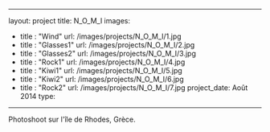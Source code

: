 ---
layout: project
title: N_O_M_I
images:
  - title : "Wind"
    url: /images/projects/N_O_M_I/1.jpg
  - title : "Glasses1"
    url: /images/projects/N_O_M_I/2.jpg
  - title : "Glasses2"
    url: /images/projects/N_O_M_I/3.jpg
  - title : "Rock1"
    url: /images/projects/N_O_M_I/4.jpg
  - title : "Kiwi1"
    url: /images/projects/N_O_M_I/5.jpg
  - title : "Kiwi2"
    url: /images/projects/N_O_M_I/6.jpg
  - title : "Rock2"
    url: /images/projects/N_O_M_I/7.jpg
project_date: Août 2014
type: 
 ---
 
 Photoshoot sur l'île de Rhodes, Grèce.
 





